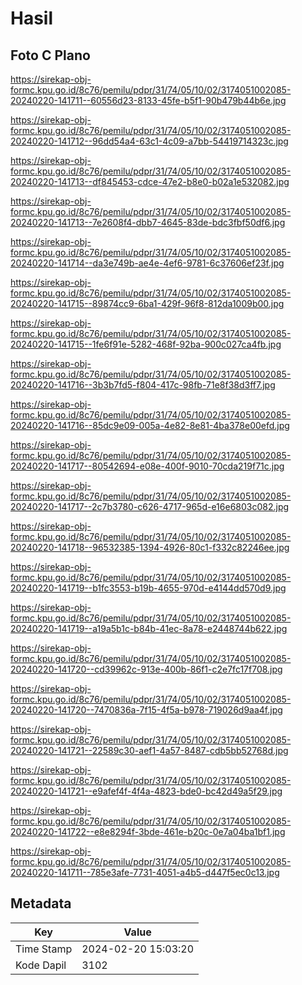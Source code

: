 # Hasil

## Foto C Plano

https://sirekap-obj-formc.kpu.go.id/8c76/pemilu/pdpr/31/74/05/10/02/3174051002085-20240220-141711--60556d23-8133-45fe-b5f1-90b479b44b6e.jpg

https://sirekap-obj-formc.kpu.go.id/8c76/pemilu/pdpr/31/74/05/10/02/3174051002085-20240220-141712--96dd54a4-63c1-4c09-a7bb-54419714323c.jpg

https://sirekap-obj-formc.kpu.go.id/8c76/pemilu/pdpr/31/74/05/10/02/3174051002085-20240220-141713--df845453-cdce-47e2-b8e0-b02a1e532082.jpg

https://sirekap-obj-formc.kpu.go.id/8c76/pemilu/pdpr/31/74/05/10/02/3174051002085-20240220-141713--7e2608f4-dbb7-4645-83de-bdc3fbf50df6.jpg

https://sirekap-obj-formc.kpu.go.id/8c76/pemilu/pdpr/31/74/05/10/02/3174051002085-20240220-141714--da3e749b-ae4e-4ef6-9781-6c37606ef23f.jpg

https://sirekap-obj-formc.kpu.go.id/8c76/pemilu/pdpr/31/74/05/10/02/3174051002085-20240220-141715--89874cc9-6ba1-429f-96f8-812da1009b00.jpg

https://sirekap-obj-formc.kpu.go.id/8c76/pemilu/pdpr/31/74/05/10/02/3174051002085-20240220-141715--1fe6f91e-5282-468f-92ba-900c027ca4fb.jpg

https://sirekap-obj-formc.kpu.go.id/8c76/pemilu/pdpr/31/74/05/10/02/3174051002085-20240220-141716--3b3b7fd5-f804-417c-98fb-71e8f38d3ff7.jpg

https://sirekap-obj-formc.kpu.go.id/8c76/pemilu/pdpr/31/74/05/10/02/3174051002085-20240220-141716--85dc9e09-005a-4e82-8e81-4ba378e00efd.jpg

https://sirekap-obj-formc.kpu.go.id/8c76/pemilu/pdpr/31/74/05/10/02/3174051002085-20240220-141717--80542694-e08e-400f-9010-70cda219f71c.jpg

https://sirekap-obj-formc.kpu.go.id/8c76/pemilu/pdpr/31/74/05/10/02/3174051002085-20240220-141717--2c7b3780-c626-4717-965d-e16e6803c082.jpg

https://sirekap-obj-formc.kpu.go.id/8c76/pemilu/pdpr/31/74/05/10/02/3174051002085-20240220-141718--96532385-1394-4926-80c1-f332c82246ee.jpg

https://sirekap-obj-formc.kpu.go.id/8c76/pemilu/pdpr/31/74/05/10/02/3174051002085-20240220-141719--b1fc3553-b19b-4655-970d-e4144dd570d9.jpg

https://sirekap-obj-formc.kpu.go.id/8c76/pemilu/pdpr/31/74/05/10/02/3174051002085-20240220-141719--a19a5b1c-b84b-41ec-8a78-e2448744b622.jpg

https://sirekap-obj-formc.kpu.go.id/8c76/pemilu/pdpr/31/74/05/10/02/3174051002085-20240220-141720--cd39962c-913e-400b-86f1-c2e7fc17f708.jpg

https://sirekap-obj-formc.kpu.go.id/8c76/pemilu/pdpr/31/74/05/10/02/3174051002085-20240220-141720--7470836a-7f15-4f5a-b978-719026d9aa4f.jpg

https://sirekap-obj-formc.kpu.go.id/8c76/pemilu/pdpr/31/74/05/10/02/3174051002085-20240220-141721--22589c30-aef1-4a57-8487-cdb5bb52768d.jpg

https://sirekap-obj-formc.kpu.go.id/8c76/pemilu/pdpr/31/74/05/10/02/3174051002085-20240220-141721--e9afef4f-4f4a-4823-bde0-bc42d49a5f29.jpg

https://sirekap-obj-formc.kpu.go.id/8c76/pemilu/pdpr/31/74/05/10/02/3174051002085-20240220-141722--e8e8294f-3bde-461e-b20c-0e7a04ba1bf1.jpg

https://sirekap-obj-formc.kpu.go.id/8c76/pemilu/pdpr/31/74/05/10/02/3174051002085-20240220-141711--785e3afe-7731-4051-a4b5-d447f5ec0c13.jpg


## Metadata

| Key        | Value               |
| ---------- | ------------------- |
| Time Stamp | 2024-02-20 15:03:20 |
| Kode Dapil | 3102                |



